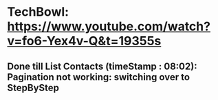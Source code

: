 # TechBowl: https://www.youtube.com/watch?v=fo6-Yex4v-Q&t=19355s

## Done till List Contacts (timeStamp : 08:02): Pagination not working: switching over to StepByStep
